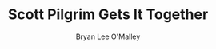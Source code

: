 ---
title: Scott Pilgrim Gets It Together
author: Bryan Lee O'Malley
readingDate: 2010-08-01
purchaseLink:
---
